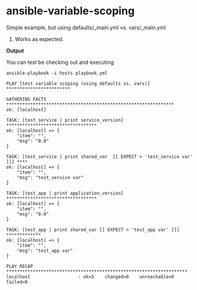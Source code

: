 ansible-variable-scoping
========================

Simple example, but using defaults/_main.yml  vs. vars/_main.yml

1. Works as expected.

**Output**

You can test be checking out and executing

```
ansible-playbook -i hosts playbook.yml
```

```
PLAY [test variable scoping (using defaults vs. vars)] ************************ 

GATHERING FACTS *************************************************************** 
ok: [localhost]

TASK: [test_service | print service_version] ********************************** 
ok: [localhost] => {
    "item": "", 
    "msg": "0.0"
}

TASK: [test_service | print shared_var  [[ EXPECT > 'test_service var' ]]] **** 
ok: [localhost] => {
    "item": "", 
    "msg": "test_service var"
}

TASK: [test_app | print application_version] ********************************** 
ok: [localhost] => {
    "item": "", 
    "msg": "0.0"
}

TASK: [test_app | print shared_var [[ EXPECT > 'test_app var' ]]] ************* 
ok: [localhost] => {
    "item": "", 
    "msg": "test_app var"
}

PLAY RECAP ******************************************************************** 
localhost                  : ok=5    changed=0    unreachable=0    failed=0 
```